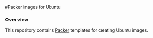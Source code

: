 #Packer images for Ubuntu

### Overview

This repository contains [Packer](https://packer.io/) templates for creating Ubuntu images.
